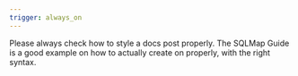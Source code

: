 ```yaml
---
trigger: always_on
---
```


Please always check how to style a docs post properly. The SQLMap Guide is a good example on how to actually create on properly, with the right syntax. 